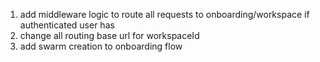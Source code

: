 1) add middleware logic to route all requests to onboarding/workspace if authenticated user has 
2) change all routing base url for workspaceId
3) add swarm creation to onboarding flow